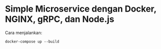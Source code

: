 # Simple Microservice dengan Docker, NGINX, gRPC, dan Node.js

Cara menjalankan:
```console
docker-compose up --build
```

